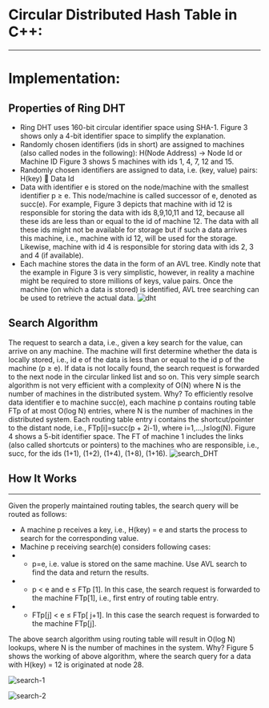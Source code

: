 # Circular Distributed Hash Table in C++:

***

# Implementation:

## Properties of Ring DHT
*  Ring DHT uses 160-bit circular identifier space using SHA-1. Figure 3 shows only a 4-bit identifier space to simplify the explanation.
*  Randomly chosen identifiers (ids in short) are assigned to machines (also called nodes in the
  following): H(Node Address) -> Node Id or Machine ID
  Figure 3 shows 5 machines with ids 1, 4, 7, 12 and 15.
*  Randomly chosen identifiers are assigned to data, i.e. (key, value) pairs: H(key)  Data Id
*  Data with identifier e is stored on the node/machine with the smallest identifier p ≥ e. This
  node/machine is called successor of e, denoted as succ(e). For example, Figure 3 depicts that
  machine with id 12 is responsible for storing the data with ids 8,9,10,11 and 12, because all these
  ids are less than or equal to the id of machine 12. The data with all these ids might not be available
  for storage but if such a data arrives this machine, i.e., machine with id 12, will be used for the
  storage. Likewise, machine with id 4 is responsible for storing data with ids 2, 3 and 4 (if
  available). 
* Each machine stores the data in the form of an AVL tree. Kindly note that the example in Figure 3
 is very simplistic, however, in reality a machine might be required to store millions of keys, value
 pairs. Once the machine (on which a data is stored) is identified, AVL tree searching can be used to
retrieve the actual data. 
![dht](https://user-images.githubusercontent.com/90323797/189929731-b8df6712-9de1-432e-ae1d-a7a73ff77185.jpg)
## Search Algorithm
The request to search a data, i.e., given a key search for the value, can arrive on any machine. The
machine will first determine whether the data is locally stored, i.e., id e of the data is less than or equal
to the id p of the machine (p ≥ e). If data is not locally found, the search request is forwarded to the
next node in the circular linked list and so on. This very simple search algorithm is not very efficient
with a complexity of O(N) where N is the number of machines in the distributed system. Why?
To efficiently resolve data identifier e to machine succ(e), each machine p contains routing table FTp
of at most O(log N) entries, where N is the number of machines in the distributed system. Each
routing table entry i contains the shortcut/pointer to the distant node, i.e., FTp[i]=succ(p + 2i-1),
where i=1,...,l≤log(N). Figure 4 shows a 5-bit identifier space. The FT of machine 1 includes
the links (also called shortcuts or pointers) to the machines who are responsible, i.e., succ, for the ids
(1+1), (1+2), (1+4), (1+8), (1+16).
![search_DHT](https://user-images.githubusercontent.com/90323797/189930204-e34da43d-cadd-488c-b513-49c0219864ee.jpg)

## How It Works

***

Given the properly maintained routing tables, the search query will be routed as follows:
* A machine p receives a key, i.e., H(key) = e and starts the process to search for the
corresponding value.
* Machine p receiving search(e) considers following cases:
* *  p=e, i.e. value is stored on the same machine. Use AVL search to find the data and return
the results.
* * p < e and e ≤ FTp [1]. In this case, the search request is forwarded to the machine
FTp[1], i.e., first entry of routing table entry.
* * FTp[j] < e ≤ FTp[ j+1]. In this case the search request is forwarded to the machine
FTp[j].

The above search algorithm using routing table will result in O(log N) lookups, where N is the
number of machines in the system. Why? Figure 5 shows the working of above algorithm, where the
search query for a data with H(key) = 12 is originated at node 28. 

![search-1](https://user-images.githubusercontent.com/90323797/189930833-0d76e22d-c8e2-49a3-baaa-8dd5e7dee437.jpg)


![search-2](https://user-images.githubusercontent.com/90323797/189930876-6aacbf09-98d6-44ef-9c69-57b2742e8bfa.jpg)
